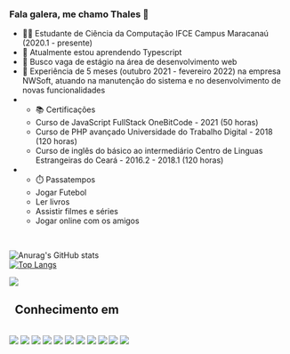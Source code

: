 ### Fala galera, me chamo Thales 👋


<ul>
  <li>
    👨‍💻 Estudante de Ciência da Computação IFCE Campus Maracanaú (2020.1 - presente)
  </li>
  <li>
    🌱 Atualmente estou aprendendo Typescript
  </li>
  <li>
    👯 Busco vaga de estágio na área de desenvolvimento web
  </li>
  <li>
    🔩 Experiência de 5 meses (outubro 2021 - fevereiro 2022) na empresa NWSoft, atuando na manutenção do sistema e no desenvolvimento de novas funcionalidades
  </li>
  <li>
    <ul>
    <li> 📚 Certificações</li>
      <li> Curso de JavaScript FullStack OneBitCode - 2021 (50 horas) </li>
      <li> Curso de PHP avançado Universidade do Trabalho Digital - 2018 (120 horas)</li>
      <li> Curso de inglês do básico ao intermediário Centro de Linguas Estrangeiras do Ceará - 2016.2 - 2018.1 (120 horas)</li>
     </ul>
  </li>
  <li>
    <ul>
      <li>⏱️ Passatempos</li>
      <li>Jogar Futebol</li>
      <li>Ler livros</li>
      <li>Assistir filmes e séries</li>
      <li>Jogar online com os amigos </li>
     </ul>
  </li>
</ul>
<br>

![Anurag's GitHub stats](https://github-readme-stats.vercel.app/api?username=thaless4nt0s&theme=dark&show_icons=true)
<br>
[![Top Langs](https://github-readme-stats.vercel.app/api/top-langs/?username=thaless4nt0s&theme=dark&show_icons=true)](https://github.com/anuraghazra/github-readme-stats)
<br>

<a href="https://www.linkedin.com/in/thales-da-silva-7588451b5/"><img src="https://img.shields.io/badge/LinkedIn-0077B5?style=for-the-badge&logo=linkedin&logoColor=white" /> </a>

## &nbsp; Conhecimento em
<br>
<img src="https://img.shields.io/badge/React-20232A?style=for-the-badge&logo=react&logoColor=61DAFB" />
<img src="https://img.shields.io/badge/TypeScript-007ACC?style=for-the-badge&logo=typescript&logoColor=white" />
<img src="https://img.shields.io/badge/JavaScript-323330?style=for-the-badge&logo=javascript&logoColor=F7DF1E" />
<img src="https://img.shields.io/badge/Node.js-339933?style=for-the-badge&logo=nodedotjs&logoColor=white" />
<img src="https://img.shields.io/badge/PHP-777BB4?style=for-the-badge&logo=php&logoColor=white" />
<img src="https://img.shields.io/badge/CSS3-1572B6?style=for-the-badge&logo=css3&logoColor=white" />
<img src="https://img.shields.io/badge/HTML5-E34F26?style=for-the-badge&logo=html5&logoColor=white" />
<img src="https://img.shields.io/badge/MySQL-005C84?style=for-the-badge&logo=mysql&logoColor=white" />
<img src="https://img.shields.io/badge/MongoDB-4EA94B?style=for-the-badge&logo=mongodb&logoColor=white" />
<img src="https://img.shields.io/badge/Python-FFD43B?style=for-the-badge&logo=python&logoColor=blue" />
<img src="https://img.shields.io/badge/Express.js-000000?style=for-the-badge&logo=express&logoColor=white" />
